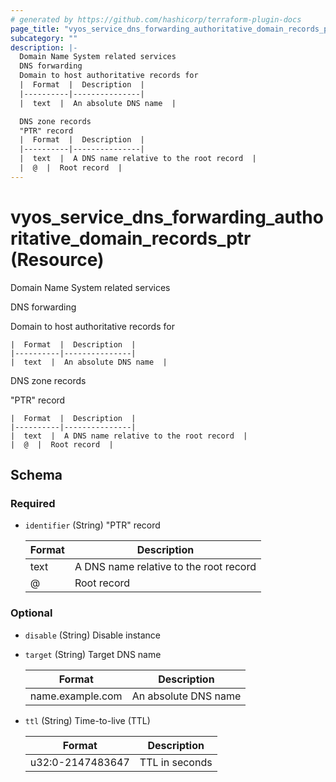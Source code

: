 ```yaml
---
# generated by https://github.com/hashicorp/terraform-plugin-docs
page_title: "vyos_service_dns_forwarding_authoritative_domain_records_ptr Resource - vyos"
subcategory: ""
description: |-
  Domain Name System related services
  DNS forwarding
  Domain to host authoritative records for
  |  Format  |  Description  |
  |----------|---------------|
  |  text  |  An absolute DNS name  |

  DNS zone records
  "PTR" record
  |  Format  |  Description  |
  |----------|---------------|
  |  text  |  A DNS name relative to the root record  |
  |  @  |  Root record  |
---
```


# vyos_service_dns_forwarding_authoritative_domain_records_ptr (Resource)

Domain Name System related services

DNS forwarding

Domain to host authoritative records for

    |  Format  |  Description  |
    |----------|---------------|
    |  text  |  An absolute DNS name  |

DNS zone records

"PTR" record

    |  Format  |  Description  |
    |----------|---------------|
    |  text  |  A DNS name relative to the root record  |
    |  @  |  Root record  |



<!-- schema generated by tfplugindocs -->
## Schema

### Required

- `identifier` (String) "PTR" record

    |  Format  |  Description  |
    |----------|---------------|
    |  text  |  A DNS name relative to the root record  |
    |  @  |  Root record  |

### Optional

- `disable` (String) Disable instance
- `target` (String) Target DNS name

    |  Format  |  Description  |
    |----------|---------------|
    |  name.example.com  |  An absolute DNS name  |
- `ttl` (String) Time-to-live (TTL)

    |  Format  |  Description  |
    |----------|---------------|
    |  u32:0-2147483647  |  TTL in seconds  |
